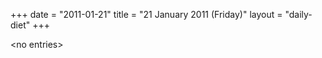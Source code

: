 +++
date = "2011-01-21"
title = "21 January 2011 (Friday)"
layout = "daily-diet"
+++


\<no entries\>
